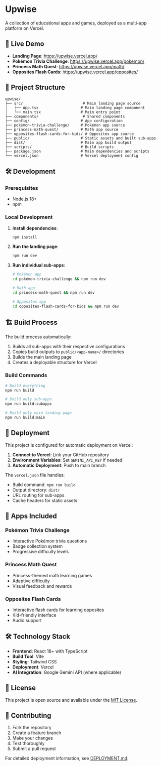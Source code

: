 # Upwise

A collection of educational apps and games, deployed as a multi-app platform on Vercel.

## 🚀 Live Demo

- **Landing Page**: https://upwise.vercel.app/
- **Pokémon Trivia Challenge**: https://upwise.vercel.app/pokemon/
- **Princess Math Quest**: https://upwise.vercel.app/math/
- **Opposites Flash Cards**: https://upwise.vercel.app/opposites/

## 📁 Project Structure

```
upwise/
├── src/                           # Main landing page source
│   ├── App.tsx                   # Main landing page component
│   └── main.tsx                  # Main entry point
├── components/                    # Shared components
├── config/                       # App configuration
├── pokémon-trivia-challenge/     # Pokémon app source
├── princess-math-quest/          # Math app source
├── opposites-flash-cards-for-kids/ # Opposites app source
├── public/                       # Static assets and built sub-apps
├── dist/                         # Main app build output
├── scripts/                      # Build scripts
├── package.json                  # Main dependencies and scripts
└── vercel.json                   # Vercel deployment config
```

## 🛠️ Development

### Prerequisites
- Node.js 18+ 
- npm

### Local Development

1. **Install dependencies**:
   ```bash
   npm install
   ```

2. **Run the landing page**:
   ```bash
   npm run dev
   ```

3. **Run individual sub-apps**:
   ```bash
   # Pokémon app
   cd pokémon-trivia-challenge && npm run dev
   
   # Math app
   cd princess-math-quest && npm run dev
   
   # Opposites app
   cd opposites-flash-cards-for-kids && npm run dev
   ```

## 🏗️ Build Process

The build process automatically:
1. Builds all sub-apps with their respective configurations
2. Copies build outputs to `public/<app-name>/` directories
3. Builds the main landing page
4. Creates a deployable structure for Vercel

### Build Commands

```bash
# Build everything
npm run build

# Build only sub-apps
npm run build:subapps

# Build only main landing page
npm run build:main
```

## 🚀 Deployment

This project is configured for automatic deployment on Vercel:

1. **Connect to Vercel**: Link your GitHub repository
2. **Environment Variables**: Set `GEMINI_API_KEY` if needed
3. **Automatic Deployment**: Push to main branch

The `vercel.json` file handles:
- Build command: `npm run build`
- Output directory: `dist/`
- URL routing for sub-apps
- Cache headers for static assets

## 📱 Apps Included

### Pokémon Trivia Challenge
- Interactive Pokémon trivia questions
- Badge collection system
- Progressive difficulty levels

### Princess Math Quest
- Princess-themed math learning games
- Adaptive difficulty
- Visual feedback and rewards

### Opposites Flash Cards
- Interactive flash cards for learning opposites
- Kid-friendly interface
- Audio support

## 🛠️ Technology Stack

- **Frontend**: React 18+ with TypeScript
- **Build Tool**: Vite
- **Styling**: Tailwind CSS
- **Deployment**: Vercel
- **AI Integration**: Google Gemini API (where applicable)

## 📄 License

This project is open source and available under the [MIT License](LICENSE).

## 🤝 Contributing

1. Fork the repository
2. Create a feature branch
3. Make your changes
4. Test thoroughly
5. Submit a pull request

For detailed deployment information, see [DEPLOYMENT.md](DEPLOYMENT.md).
